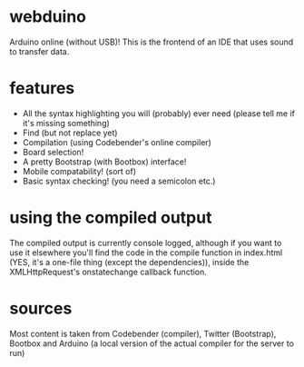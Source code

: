 webduino
========

Arduino online (without USB)! This is the frontend of an IDE that uses sound to transfer data.

features
========

* All the syntax highlighting you will (probably) ever need (please tell me if it's missing something)
* Find (but not replace yet)
* Compilation (using Codebender's online compiler)
* Board selection!
* A pretty Bootstrap (with Bootbox) interface!
* Mobile compatability! (sort of)
* Basic syntax checking! (you need a semicolon etc.)

using the compiled output
========

The compiled output is currently console logged, although if you want to use it elsewhere you'll find the code in the compile function in index.html (YES, it's a one-file thing (except the dependencies)), inside the XMLHttpRequest's onstatechange callback function.

sources
========

Most content is taken from Codebender (compiler), Twitter (Bootstrap), Bootbox and Arduino (a local version of the actual compiler for the server to run)